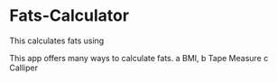 # Fats-Calculator
This calculates fats using 

This app offers many ways to calculate fats.
a BMI,
b Tape Measure
c Calliper

